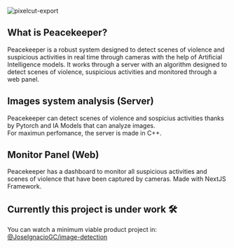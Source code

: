 
![pixelcut-export](https://github.com/user-attachments/assets/62fbbbc8-db1c-48e9-91f1-4b42f61b7a48)


## What is Peacekeeper? 

Peacekeeper is a robust system designed to detect scenes of violence and suspicious activities in real time through cameras with the help of Artificial Intelligence models.
It works through a server with an algorithm designed to detect scenes of violence, suspicious activities and monitored through a web panel.

## Images system analysis (Server)

Peacekeeper can detect scenes of violence and sospicius activities thanks by Pytorch and IA Models that can analyze images.<br>For maximun perfomance, the server is made in C++.

## Monitor Panel (Web)

Peacekeeper has a dashboard to monitor all suspicious activities and scenes of violence that have been captured by cameras. Made with NextJS Framework.


## Currently this project is under work 🛠️

You can watch a minimum viable product project in: [@JoseIgnacioGC/image-detection](https://github.com/JoseIgnacioGC/image-detection)


